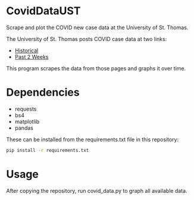 # CovidDataUST
Scrape and plot the COVID new case data at the University of St. Thomas.

The University of St. Thomas posts COVID case data at two links:
- [Historical](https://www.stthomas.edu/covid19/dashboard/historical/index.html)
- [Past 2 Weeks](https://www.stthomas.edu/covid19/dashboard/)

This program scrapes the data from those pages and graphs it over time.

# Dependencies
- requests
- bs4
- matplotlib
- pandas

These can be installed from the requirements.txt file in this repository:
```sh
pip install -r requirements.txt
```

# Usage
After copying the repository, run covid_data.py to graph all available data.